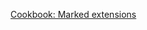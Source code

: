 [Cookbook: Marked extensions](https://raw.githubusercontent.com/bent10/marked-extensions/main/readme.md)

